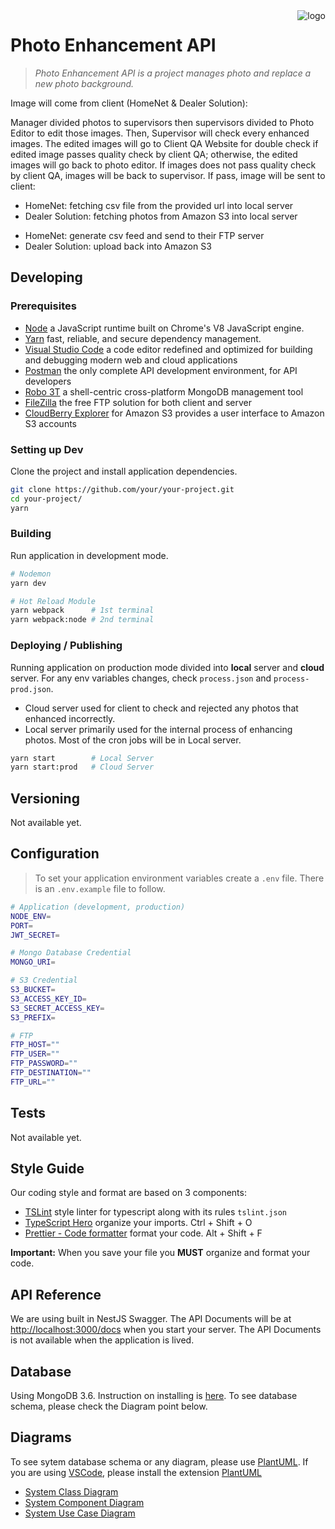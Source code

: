 <!-- ![Logo of the project](http://pathmazing.com/img/logo-pathmazing.png) -->
<img src="http://pathmazing.com/img/logo-pathmazing.png" alt="logo" align="right" />

# Photo Enhancement API

> _Photo Enhancement API is a project manages photo and replace a new photo background._

Image will come from client (HomeNet & Dealer Solution):

Manager divided photos to supervisors then supervisors divided to Photo Editor to edit those images. Then, Supervisor will check every enhanced images. The edited images will go to Client QA Website for double check if edited image passes quality check by client QA; otherwise, the edited images will go back to photo editor. If images does not pass quality check by client QA, images will be back to supervisor. If pass, image will be sent to client:

- HomeNet: fetching csv file from the provided url into local server
- Dealer Solution: fetching photos from Amazon S3 into local server

* HomeNet: generate csv feed and send to their FTP server
* Dealer Solution: upload back into Amazon S3

## Developing

### Prerequisites

- [Node](https://nodejs.org/en/download/) a JavaScript runtime built on Chrome's V8 JavaScript engine.
- [Yarn](https://yarnpkg.com/lang/en/docs/install/) fast, reliable, and secure dependency management.
- [Visual Studio Code](https://code.visualstudio.com/) a code editor redefined and optimized for building and debugging modern web and cloud applications
- [Postman](https://www.getpostman.com/) the only complete API development environment, for API developers
- [Robo 3T](https://robomongo.org) a shell-centric cross-platform MongoDB management tool
- [FileZilla](https://filezilla-project.org/) the free FTP solution for both client and server
- [CloudBerry Explorer](https://www.cloudberrylab.com/explorer.aspx) for Amazon S3 provides a user interface to Amazon S3 accounts

### Setting up Dev

Clone the project and install application dependencies.

```sh
git clone https://github.com/your/your-project.git
cd your-project/
yarn
```

### Building

Run application in development mode.

```sh
# Nodemon
yarn dev
```

```sh
# Hot Reload Module
yarn webpack      # 1st terminal
yarn webpack:node # 2nd terminal
```

### Deploying / Publishing

Running application on production mode divided into **local** server and **cloud** server. For any env variables changes, check `process.json` and `process-prod.json`.

- Cloud server used for client to check and rejected any photos that enhanced incorrectly.
- Local server primarily used for the internal process of enhancing photos. Most of the cron jobs will be in Local server.

```sh
yarn start        # Local Server
yarn start:prod   # Cloud Server
```

## Versioning

Not available yet.

## Configuration

> To set your application environment variables create a `.env` file.
> There is an `.env.example` file to follow.

```sh
# Application (development, production)
NODE_ENV=
PORT=
JWT_SECRET=

# Mongo Database Credential
MONGO_URI=

# S3 Credential
S3_BUCKET=
S3_ACCESS_KEY_ID=
S3_SECRET_ACCESS_KEY=
S3_PREFIX=

# FTP
FTP_HOST=""
FTP_USER=""
FTP_PASSWORD=""
FTP_DESTINATION=""
FTP_URL=""
```

## Tests

Not available yet.

## Style Guide

Our coding style and format are based on 3 components:

- [TSLint](https://marketplace.visualstudio.com/items?itemName=eg2.tslint) style linter for typescript along with its rules `tslint.json`
- [TypeScript Hero](https://marketplace.visualstudio.com/items?itemName=rbbit.typescript-hero) organize your imports. Ctrl + Shift + O
- [Prettier - Code formatter](https://marketplace.visualstudio.com/items?itemName=esbenp.prettier-vscode) format your code. Alt + Shift + F

**Important:** When you save your file you **MUST** organize and format your code.

## API Reference

We are using built in NestJS Swagger. The API Documents will be at [http://localhost:3000/docs](http://localhost:3000/docs) when you start your server. The API Documents is not available when the application is lived.

## Database

Using MongoDB 3.6. Instruction on installing is [here](./docs/install-mongodb.md). To see database schema, please check the Diagram point below.

## Diagrams

To see sytem database schema or any diagram, please use [PlantUML](http://plantuml.com). If you are using [VSCode](https://code.visualstudio.com/), please install the extension [PlantUML](https://marketplace.visualstudio.com/items?itemName=jebbs.plantuml)

- [System Class Diagram](./docs/diagrams/system.class-diagram.puml)
- [System Component Diagram](./docs/diagrams/system.class-diagram.puml)
- [System Use Case Diagram](./docs/diagrams/system.class-diagram.puml)
